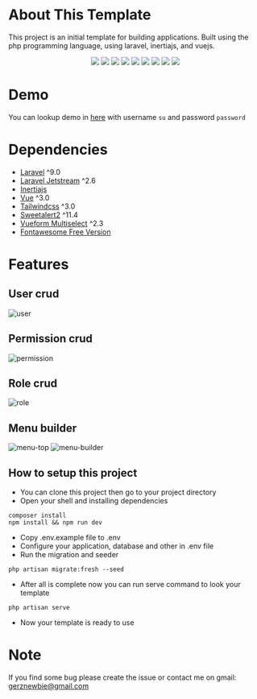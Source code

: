 # About This Template
This project is an initial template for building applications.
Built using the php programming language, using laravel, inertiajs, and vuejs.

<p align=center>
<img src="https://img.shields.io/github/license/Geriano/laravel-inertia-vue-template.svg" />
<img src="https://img.shields.io/github/downloads/Geriano/laravel-inertia-vue-template/total.svg" />
<img src="https://img.shields.io/github/forks/Geriano/laravel-inertia-vue-template.svg" />
<img src="https://img.shields.io/github/stars/Geriano/laravel-inertia-vue-template.svg" />
<img src="https://img.shields.io/github/watchers/Geriano/laravel-inertia-vue-template.svg" />
<img src="https://img.shields.io/github/issues/Geriano/laravel-inertia-vue-template.svg" />
<img src="https://img.shields.io/github/issues-closed/Geriano/laravel-inertia-vue-template.svg" />
<img src="https://img.shields.io/github/issues-pr/Geriano/laravel-inertia-vue-template.svg" />
<img src="https://img.shields.io/github/issues-pr-closed/Geriano/laravel-inertia-vue-template.svg" />
</p>

# Demo
You can lookup demo in [here](http://laravel-inertia-vue.herokuapp.com) with username `su` and password `password`

# Dependencies
- [Laravel](https://laravel.com) ^9.0
- [Laravel Jetstream](https://jetstream.laravel.com) ^2.6
- [Inertiajs](https://inertiajs.com)
- [Vue](https://vuejs.org) ^3.0
- [Tailwindcss](https://tailwindcss.com) ^3.0
- [Sweetalert2](https://sweetalert2.github.io) ^11.4
- [Vueform Multiselect](https://vueform.com) ^2.3
- [Fontawesome Free Version](https://fontawesome.com)

# Features
## User crud
![user](https://user-images.githubusercontent.com/59258929/162608772-b063f4c0-1279-4d71-9dac-e1d1b74565bc.jpeg)

## Permission crud
![permission](https://user-images.githubusercontent.com/59258929/162608787-c22b62af-08a4-40f6-ba98-7addcc1f25dc.jpeg)

## Role crud
![role](https://user-images.githubusercontent.com/59258929/162608796-0db26ff6-9ab2-4a02-a5a3-ee4bafc6a969.jpeg)

## Menu builder
![menu-top](https://user-images.githubusercontent.com/59258929/162608828-f204b4a8-e6ab-43bb-97d6-e42651eb1c11.jpeg)
![menu-builder](https://user-images.githubusercontent.com/59258929/162608832-6b8c53d6-6025-48fb-a0e1-e535bee1fcf1.jpeg)

## How to setup this project
- You can clone this project then go to your project directory
- Open your shell and installing dependencies
```shell
composer install
npm install && npm run dev
```
- Copy .env.example file to .env
- Configure your application, database and other in .env file
- Run the migration and seeder
```shell
php artisan migrate:fresh --seed
```
- After all is complete now you can run serve command to look your template
```shell
php artisan serve
```
- Now your template is ready to use

# Note
If you find some bug please create the issue or contact me on gmail: gerznewbie@gmail.com
